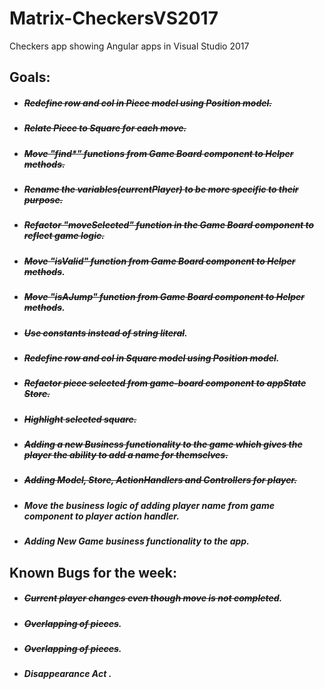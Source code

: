 # Matrix-CheckersVS2017
Checkers app showing Angular apps in Visual Studio 2017
 ## Goals:

 * ##### ~~Redefine row and col in Piece model using Position model.~~

 * ##### ~~Relate Piece to Square for each move.~~

* #####  ~~Move "find*" functions from Game Board component to Helper methods.~~

* #####  ~~Rename the variables(currentPlayer) to be more specific to their purpose.~~

* #####  ~~Refactor  "moveSelected" function in the Game Board component to reflect game logic.~~

* #####  ~~Move "isValid" function from Game Board component to Helper methods~~.

* #####  ~~Move "isAJump" function from Game Board component to Helper methods~~.

* #####  ~~Use constants instead of string literal~~.

* #####  ~~Redefine row and col in Square model using Position model~~.

 * #####  ~~Refactor piece selected from game-board component to appState Store.~~

 * #####  ~~Highlight selected square.~~

 * #####  ~~Adding a new Business functionality to the game which gives the player the ability to add a name for themselves.~~

 * #####  ~~Adding Model, Store, ActionHandlers and Controllers for player.~~

 * #####  Move the business logic of adding player name from game component to player action handler.

 * #####  Adding New Game business functionality to the app.

 ## Known Bugs for the week:

 * ##### ~~Current player changes even though move is not completed~~.

 * ##### ~~Overlapping of pieces~~.

 * ##### ~~Overlapping of pieces~~.

 * ##### Disappearance Act .




	 
 
 

